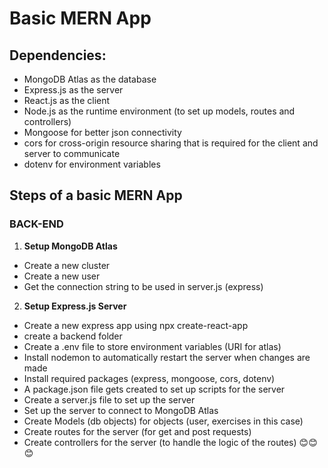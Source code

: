 # Basic MERN App

## Dependencies:

- MongoDB Atlas as the database
- Express.js as the server
- React.js as the client
- Node.js as the runtime environment (to set up models, routes
  and controllers)
- Mongoose for better json connectivity
- cors for cross-origin resource sharing that is required for the client and server to communicate
- dotenv for environment variables

## Steps of a basic MERN App

### BACK-END

1. **Setup MongoDB Atlas**

- Create a new cluster
- Create a new user
- Get the connection string to be used in server.js (express)

2. **Setup Express.js Server**

- Create a new express app using npx create-react-app
- create a backend folder
- Create a .env file to store environment variables (URI for atlas)
- Install nodemon to automatically restart the server when changes are made
- Install required packages (express, mongoose, cors, dotenv)
- A package.json file gets created to set up scripts for the server
- Create a server.js file to set up the server
- Set up the server to connect to MongoDB Atlas
- Create Models (db objects) for objects (user, exercises in this case)
- Create routes for the server (for get and post requests)
- Create controllers for the server (to handle the logic of the routes)
😊😊😊
